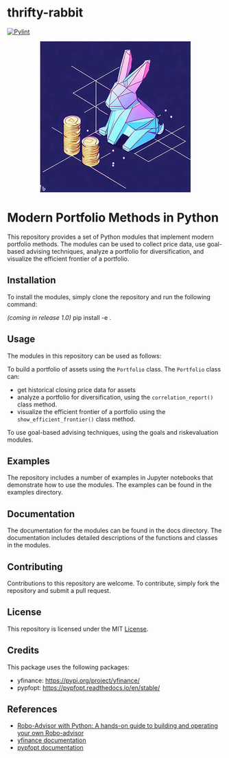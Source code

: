 # thrifty-rabbit

[![Pylint](https://github.com/ggsmith842/thrifty-rabbit/actions/workflows/pylint.yml/badge.svg)](https://github.com/ggsmith842/thrifty-rabbit/actions/workflows/pylint.yml)

<p align="center">
  <img src="https://github.com/ggsmith842/thrifty-rabbit/blob/main/thirfyRabbit.jpg?raw=true" alt="Thrift Rabbit logo">
</p>

# Modern Portfolio Methods in Python

This repository provides a set of Python modules that implement modern portfolio methods. The modules can be used to collect price data, use goal-based advising techniques, analyze a portfolio for diversification, and visualize the efficient frontier of a portfolio.

## Installation

To install the modules, simply clone the repository and run the following command:

*(coming in release 1.0)*
pip install -e . 

## Usage
The modules in this repository can be used as follows:

To build a portfolio of assets using the ```Portfolio``` class. The ```Portfolio``` class can:
* get historical closing price data for assets 
* analyze a portfolio for diversification, using the ```correlation_report()``` class method.
* visualize the efficient frontier of a portfolio using the ```show_efficient_frontier()``` class method.
  
To use goal-based advising techniques, using the  goals and riskevaluation modules.

## Examples
The repository includes a number of examples in Jupyter notebooks that demonstrate how to use the modules. The examples can be found in the examples directory.

## Documentation
The documentation for the modules can be found in the docs directory. The documentation includes detailed descriptions of the functions and classes in the modules.

## Contributing
Contributions to this repository are welcome. To contribute, simply fork the repository and submit a pull request.

## License
This repository is licensed under the MIT [License](https://github.com/ggsmith842/thrifty-rabbit/blob/main/LICENSE).
## Credits

This package uses the following packages:

* yfinance: https://pypi.org/project/yfinance/
* pypfopt: https://pypfopt.readthedocs.io/en/stable/

## References
* [Robo-Advisor with Python: A hands-on guide to building and operating your own Robo-advisor](https://github.com/PacktPublishing/Robo-Advisor-with-Python)
* [yfinance documentation](https://pypi.org/project/yfinance/)
* [pypfopt documentation](https://pypfopt.readthedocs.io/en/stable/)



